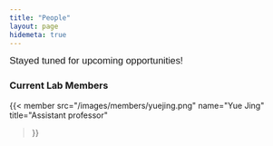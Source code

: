 ```yaml
---
title: "People"
layout: page
hidemeta: true
---
```


<span style="font-family: 'Poppins', sans-serif; font-size: 1.05rem;">
Stayed tuned for upcoming opportunities!
</span>

<style>
.group-member {
  display: flex;
  align-items: center;
  margin-bottom: 2rem;
}
.group-member img {
  width: 80px;
  height: 80px;
  border-radius: 50%;
  margin-right: 1rem;
  object-fit: cover;
}
.group-member .info {
  line-height: 1.4;
}
</style>


### Current Lab Members


<!-- Lab Member: Yue Jing -->
{{< member
    src="/images/members/yuejing.png"
    name="Yue Jing"
    title="Assistant professor"
>}}




